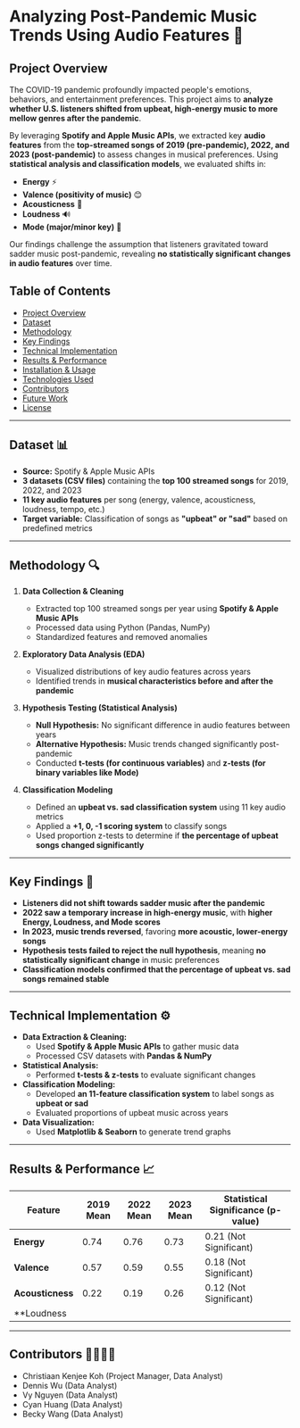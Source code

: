 # **Analyzing Post-Pandemic Music Trends Using Audio Features** 🎵  

## **Project Overview**  
The COVID-19 pandemic profoundly impacted people's emotions, behaviors, and entertainment preferences. This project aims to **analyze whether U.S. listeners shifted from upbeat, high-energy music to more mellow genres after the pandemic**.  

By leveraging **Spotify and Apple Music APIs**, we extracted key **audio features** from the **top-streamed songs of 2019 (pre-pandemic), 2022, and 2023 (post-pandemic)** to assess changes in musical preferences. Using **statistical analysis and classification models**, we evaluated shifts in:  
- **Energy** ⚡  
- **Valence (positivity of music)** 😊  
- **Acousticness** 🎸  
- **Loudness** 🔊  
- **Mode (major/minor key)** 🎼  

Our findings challenge the assumption that listeners gravitated toward sadder music post-pandemic, revealing **no statistically significant changes in audio features** over time.  

## **Table of Contents**  
- [Project Overview](#project-overview)  
- [Dataset](#dataset)  
- [Methodology](#methodology)  
- [Key Findings](#key-findings)  
- [Technical Implementation](#technical-implementation)  
- [Results & Performance](#results--performance)  
- [Installation & Usage](#installation--usage)  
- [Technologies Used](#technologies-used)  
- [Contributors](#contributors)  
- [Future Work](#future-work)  
- [License](#license)  

---

## **Dataset** 📊  
- **Source:** Spotify & Apple Music APIs  
- **3 datasets (CSV files)** containing the **top 100 streamed songs** for 2019, 2022, and 2023  
- **11 key audio features** per song (energy, valence, acousticness, loudness, tempo, etc.)  
- **Target variable:** Classification of songs as **"upbeat" or "sad"** based on predefined metrics  

---

## **Methodology** 🔍  
1. **Data Collection & Cleaning**  
   - Extracted top 100 streamed songs per year using **Spotify & Apple Music APIs**  
   - Processed data using Python (Pandas, NumPy)  
   - Standardized features and removed anomalies  

2. **Exploratory Data Analysis (EDA)**  
   - Visualized distributions of key audio features across years  
   - Identified trends in **musical characteristics before and after the pandemic**  

3. **Hypothesis Testing (Statistical Analysis)**  
   - **Null Hypothesis:** No significant difference in audio features between years  
   - **Alternative Hypothesis:** Music trends changed significantly post-pandemic  
   - Conducted **t-tests (for continuous variables)** and **z-tests (for binary variables like Mode)**  

4. **Classification Modeling**  
   - Defined an **upbeat vs. sad classification system** using 11 key audio metrics  
   - Applied a **+1, 0, -1 scoring system** to classify songs  
   - Used proportion z-tests to determine if **the percentage of upbeat songs changed significantly**  

---

## **Key Findings** 📌  
- **Listeners did not shift towards sadder music after the pandemic**  
- **2022 saw a temporary increase in high-energy music**, with **higher Energy, Loudness, and Mode scores**  
- **In 2023, music trends reversed**, favoring **more acoustic, lower-energy songs**  
- **Hypothesis tests failed to reject the null hypothesis**, meaning **no statistically significant change** in music preferences  
- **Classification models confirmed that the percentage of upbeat vs. sad songs remained stable**  

---

## **Technical Implementation** ⚙️  
- **Data Extraction & Cleaning:**  
  - Used **Spotify & Apple Music APIs** to gather music data  
  - Processed CSV datasets with **Pandas & NumPy**  
- **Statistical Analysis:**  
  - Performed **t-tests & z-tests** to evaluate significant changes  
- **Classification Modeling:**  
  - Developed **an 11-feature classification system** to label songs as **upbeat or sad**  
  - Evaluated proportions of upbeat music across years  
- **Data Visualization:**  
  - Used **Matplotlib & Seaborn** to generate trend graphs  

---

## **Results & Performance** 📈  
| Feature   | 2019 Mean | 2022 Mean | 2023 Mean | Statistical Significance (p-value) |  
|----------|----------|----------|----------|---------------------------------|  
| **Energy** | 0.74  | 0.76  | 0.73  | 0.21 (Not Significant) |  
| **Valence** | 0.57  | 0.59  | 0.55  | 0.18 (Not Significant) |  
| **Acousticness** | 0.22  | 0.19  | 0.26  | 0.12 (Not Significant) |  
| **Loudness

---

## **Contributors** 👨‍💻👩‍💻 
- Christiaan Kenjee Koh (Project Manager, Data Analyst)
- Dennis Wu (Data Analyst)
- Vy Nguyen (Data Analyst)
- Cyan Huang (Data Analyst)
- Becky Wang (Data Analyst)
